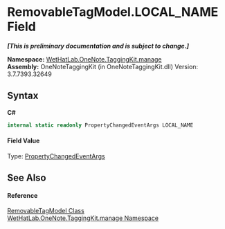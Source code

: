 # RemovableTagModel.LOCAL_NAME Field
 _**\[This is preliminary documentation and is subject to change.\]**_

**Namespace:**&nbsp;<a href="6c09c3a7-2ecd-33d5-2ed0-acefd996500f.md">WetHatLab.OneNote.TaggingKit.manage</a><br />**Assembly:**&nbsp;OneNoteTaggingKit (in OneNoteTaggingKit.dll) Version: 3.7.7393.32649

## Syntax

**C#**<br />
``` C#
internal static readonly PropertyChangedEventArgs LOCAL_NAME
```


#### Field Value
Type: <a href="http://msdn2.microsoft.com/en-us/library/za55yc6t" target="_blank">PropertyChangedEventArgs</a>

## See Also


#### Reference
<a href="32406c1b-ec12-fbca-fbfd-c21c82c436eb.md">RemovableTagModel Class</a><br /><a href="6c09c3a7-2ecd-33d5-2ed0-acefd996500f.md">WetHatLab.OneNote.TaggingKit.manage Namespace</a><br />